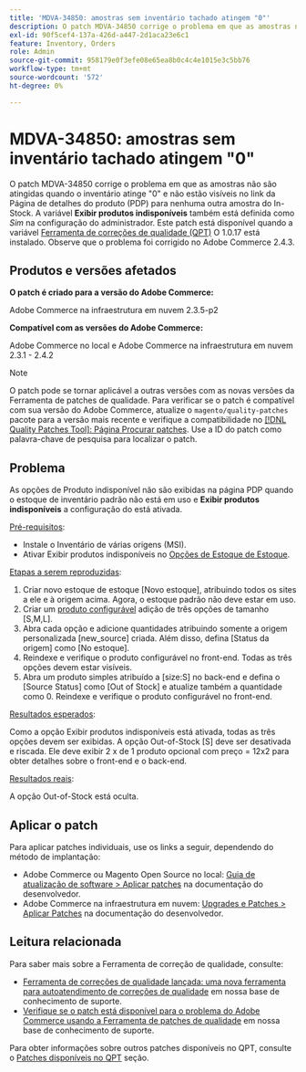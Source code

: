 ```yaml
---
title: 'MDVA-34850: amostras sem inventário tachado atingem "0"'
description: O patch MDVA-34850 corrige o problema em que as amostras não são atingidas quando o inventário atinge "0" e não estão visíveis no link da Página de detalhes do produto (PDP) para nenhuma outra amostra do In-Stock. O **Exibir produtos indisponíveis** também está definido como *Sim* na configuração do administrador. Este patch está disponível quando a [Ferramenta de correções de qualidade (QPT)](/help/announcements/adobe-commerce-announcements/magento-quality-patches-released-new-tool-to-self-serve-quality-patches.md) 1.0.17 está instalada. Observe que o problema foi corrigido no Adobe Commerce 2.4.3.
exl-id: 90f5cef4-137a-426d-a447-2d1aca23e6c1
feature: Inventory, Orders
role: Admin
source-git-commit: 958179e0f3efe08e65ea8b0c4c4e1015e3c5bb76
workflow-type: tm+mt
source-wordcount: '572'
ht-degree: 0%

---
```


# MDVA-34850: amostras sem inventário tachado atingem &quot;0&quot;

O patch MDVA-34850 corrige o problema em que as amostras não são atingidas quando o inventário atinge &quot;0&quot; e não estão visíveis no link da Página de detalhes do produto (PDP) para nenhuma outra amostra do In-Stock. A variável **Exibir produtos indisponíveis** também está definida como *Sim* na configuração do administrador. Este patch está disponível quando a variável [Ferramenta de correções de qualidade (QPT)](/help/announcements/adobe-commerce-announcements/magento-quality-patches-released-new-tool-to-self-serve-quality-patches.md) O 1.0.17 está instalado. Observe que o problema foi corrigido no Adobe Commerce 2.4.3.

## Produtos e versões afetados

**O patch é criado para a versão do Adobe Commerce:**

Adobe Commerce na infraestrutura em nuvem 2.3.5-p2

**Compatível com as versões do Adobe Commerce:**

Adobe Commerce no local e Adobe Commerce na infraestrutura em nuvem 2.3.1 - 2.4.2

>[!NOTE]
>
>O patch pode se tornar aplicável a outras versões com as novas versões da Ferramenta de patches de qualidade. Para verificar se o patch é compatível com sua versão do Adobe Commerce, atualize o `magento/quality-patches` pacote para a versão mais recente e verifique a compatibilidade no [[!DNL Quality Patches Tool]: Página Procurar patches](https://devdocs.magento.com/quality-patches/tool.html#patch-grid). Use a ID do patch como palavra-chave de pesquisa para localizar o patch.

## Problema

As opções de Produto indisponível não são exibidas na página PDP quando o estoque de inventário padrão não está em uso e **Exibir produtos indisponíveis** a configuração do está ativada.

<u>Pré-requisitos</u>:

* Instale o Inventário de várias origens (MSI).
* Ativar Exibir produtos indisponíveis no [Opções de Estoque de Estoque](https://docs.magento.com/user-guide/configuration/catalog/inventory.html).

<u>Etapas a serem reproduzidas</u>:

1. Criar novo estoque de estoque \[Novo estoque\], atribuindo todos os sites a ele e à origem acima. Agora, o estoque padrão não deve estar em uso.
1. Criar um [produto configurável](https://docs.magento.com/user-guide/catalog/product-create-configurable.html) adição de três opções de tamanho \[S,M,L\].
1. Abra cada opção e adicione quantidades atribuindo somente a origem personalizada \[new\_source\] criada. Além disso, defina \[Status da origem\] como \[No estoque\].
1. Reindexe e verifique o produto configurável no front-end. Todas as três opções devem estar visíveis.
1. Abra um produto simples atribuído a \[size:S\] no back-end e defina o \[Source Status\] como \[Out of Stock\] e atualize também a quantidade como 0. Reindexe e verifique o produto configurável no front-end.

<u>Resultados esperados</u>:

Como a opção Exibir produtos indisponíveis está ativada, todas as três opções devem ser exibidas. A opção Out-of-Stock \[S\] deve ser desativada e riscada. Ele deve exibir 2 x de 1 produto opcional com preço = 12x2 para obter detalhes sobre o front-end e o back-end.

<u>Resultados reais</u>:

A opção Out-of-Stock está oculta.

## Aplicar o patch

Para aplicar patches individuais, use os links a seguir, dependendo do método de implantação:

* Adobe Commerce ou Magento Open Source no local: [Guia de atualização de software > Aplicar patches](https://devdocs.magento.com/guides/v2.4/comp-mgr/patching/mqp.html) na documentação do desenvolvedor.
* Adobe Commerce na infraestrutura em nuvem: [Upgrades e Patches > Aplicar Patches](https://devdocs.magento.com/cloud/project/project-patch.html) na documentação do desenvolvedor.

## Leitura relacionada

Para saber mais sobre a Ferramenta de correção de qualidade, consulte:

* [Ferramenta de correções de qualidade lançada: uma nova ferramenta para autoatendimento de correções de qualidade](/help/announcements/adobe-commerce-announcements/magento-quality-patches-released-new-tool-to-self-serve-quality-patches.md) em nossa base de conhecimento de suporte.
* [Verifique se o patch está disponível para o problema do Adobe Commerce usando a Ferramenta de patches de qualidade](/help/support-tools/patches-available-in-qpt-tool/check-patch-for-magento-issue-with-magento-quality-patches.md) em nossa base de conhecimento de suporte.

Para obter informações sobre outros patches disponíveis no QPT, consulte o [Patches disponíveis no QPT](https://support.magento.com/hc/en-us/sections/360010506631-Patches-available-in-QPT-tool-) seção.
